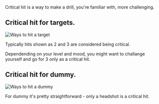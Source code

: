 Critical hit is a way to make a drill, you're familiar with, more challenging.

## Critical hit for targets.

![Ways to hit a target](targets-critical-hits.jpg)

Typically hits shown as 2 and 3 are considered being critical.

Dependending on your level and mood, you might want to challange yourself and go for 3 only as a critical hit.

## Critical hit for dummy.

![Ways to hit a dummy](dummy-critical-hits.jpg)

For dummy it's pretty straightforward - only a headshot is a critical hit.
